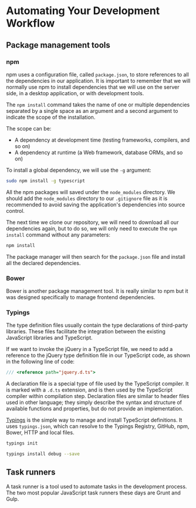 # Automating Your Development Workflow

##

## Package management tools

### npm

npm uses a configuration file, called `package.json`, to store references to all the dependencies in our application.
It is important to remember that we will normally use npm to install dependencies that we will use on the server side,
in a desktop application, or with development tools.

The `npm install` command takes the name of one or multiple dependencies separated by a single space as an argument and
a second argument to indicate the scope of the installation.

The scope can be:
* A dependency at development time (testing frameworks, compilers, and so on)
* A dependency at runtime (a Web framework, database ORMs, and so on)

To install a global dependency, we will use the `-g` argument:
```bash
sudo npm install -g typescript
```

All the npm packages will saved under the `node_modules` directory.
We should add the `node_modules` directory to our `.gitignore` file as it is recommended to avoid saving the
application's dependencies into source control.

The next time we clone our repository, we will need to download all our dependencies again, but to do so, we will only
need to execute the `npm install` command without any parameters:
```bash
npm install
```
The package manager will then search for the `package.json` file and install all the declared dependencies.

### Bower

Bower is another package management tool.
It is really similar to npm but it was designed specifically to manage frontend dependencies.

### Typings

The type definition files usually contain the type declarations of third-party libraries.
These files facilitate the integration between the existing JavaScript libraries and TypeScript.

If we want to invoke the jQuery in a TypeScript file, we need to add a reference to the jQuery type definition file in our TypeScript code, as shown in
the following line of code:
```typescript
/// <reference path="jquery.d.ts">
```

A declaration file is a special type of file used by the TypeScript compiler.
It is marked with a `.d.ts` extension, and is then used by the TypeScript compiler within compilation step.
Declaration files are similar to header files used in other language; they simply describe the syntax and structure of
available functions and properties, but do not provide an implementation.

[Typings](https://github.com/typings/typings) is the simple way to manage and install TypeScript definitions.
It uses `typings.json`, which can resolve to the Typings Registry, GitHub, npm, Bower, HTTP and local files.

```bash
typings init

typings install debug --save
```

## Task runners

A task runner is a tool used to automate tasks in the development process.
The two most popular JavaScript task runners these days are Grunt and Gulp.
